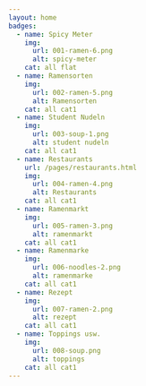 ```yaml
---
layout: home
badges: 
  - name: Spicy Meter
    img: 
      url: 001-ramen-6.png
      alt: spicy-meter
    cat: all flat
  - name: Ramensorten
    img: 
      url: 002-ramen-5.png
      alt: Ramensorten
    cat: all cat1
  - name: Student Nudeln
    img: 
      url: 003-soup-1.png
      alt: student nudeln
    cat: all cat1
  - name: Restaurants
    url: /pages/restaurants.html
    img: 
      url: 004-ramen-4.png
      alt: Restaurants
    cat: all cat1
  - name: Ramenmarkt
    img: 
      url: 005-ramen-3.png
      alt: ramenmarkt
    cat: all cat1
  - name: Ramenmarke
    img: 
      url: 006-noodles-2.png
      alt: ramenmarke
    cat: all cat1
  - name: Rezept
    img: 
      url: 007-ramen-2.png
      alt: rezept
    cat: all cat1
  - name: Toppings usw.
    img: 
      url: 008-soup.png
      alt: toppings
    cat: all cat1    
---
```

